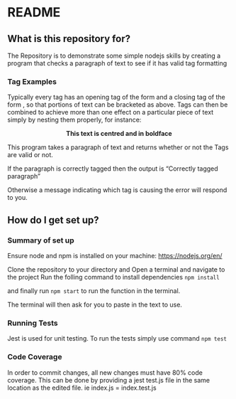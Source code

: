# README #

## What is this repository for? ##
The Repository is to demonstrate some simple nodejs skills by creating a program that checks a paragraph of text to see if it has valid tag formatting

### Tag Examples ###
Typically every tag has an opening tag of the form <TAG> and a closing tag of the form </TAG>, so that portions of text can be bracketed as above. Tags can then be combined to achieve more than one effect on a particular piece of text simply by nesting them properly, for instance:<CENTER><B>This text is centred and in boldface</B></CENTER>

This program takes a paragraph of text and returns whether or not the Tags are valid or not.

If the paragraph is correctly tagged then the output is “Correctly tagged paragraph”

Otherwise a message indicating which tag is causing the error will respond to you.

## How do I get set up? ##

### Summary of set up ###
Ensure node and npm is installed on your machine:
https://nodejs.org/en/

Clone the repository to your directory and Open a terminal and navigate to the project
Run the folling command to install dependencies
`npm install`

and finally run
`npm start`
to run the function in the terminal.

The terminal will then ask for you to paste in the text to use.

### Running Tests ###
Jest is used for unit testing. To run the tests simply use command `npm test`

### Code Coverage ###
In order to commit changes, all new changes must have 80% code coverage. This can be done by providing a jest test.js file in the same location as the edited file. ie index.js = index.test.js
